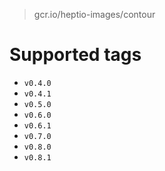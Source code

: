 > gcr.io/heptio-images/contour

# Supported tags
- `v0.4.0`
- `v0.4.1`
- `v0.5.0`
- `v0.6.0`
- `v0.6.1`
- `v0.7.0`
- `v0.8.0`
- `v0.8.1`